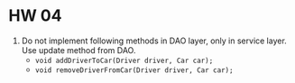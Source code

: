 # HW 04

1. Do not implement following methods in DAO layer, only in service layer. Use update method from DAO.
    - ```void addDriverToCar(Driver driver, Car car);```
    - ```void removeDriverFromCar(Driver driver, Car car);```
